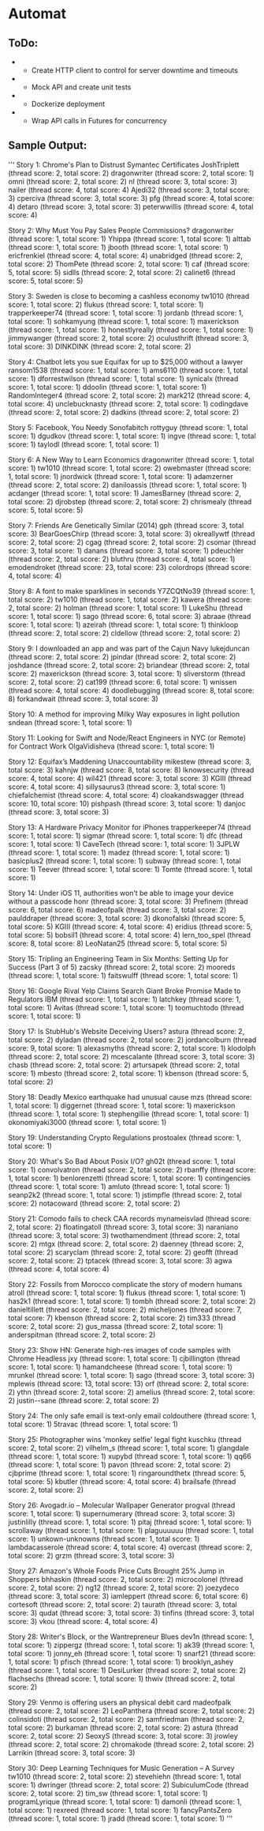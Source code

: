# Automat

## ToDo:
* - Create HTTP client to control for server downtime and timeouts
* - Mock API and create unit tests
* - Dockerize deployment
* - Wrap API calls in Futures for concurrency

## Sample Output:
'''
Story 1: Chrome's Plan to Distrust Symantec Certificates
JoshTriplett (thread score: 2, total score: 2)
dragonwriter (thread score: 2, total score: 1)
omni (thread score: 2, total score: 2)
nl (thread score: 3, total score: 3)
nailer (thread score: 4, total score: 4)
Ajedi32 (thread score: 3, total score: 3)
cperciva (thread score: 3, total score: 3)
pfg (thread score: 4, total score: 4)
detaro (thread score: 3, total score: 3)
peterwwillis (thread score: 4, total score: 4)

Story 2: Why Must You Pay Sales People Commissions?
dragonwriter (thread score: 1, total score: 1)
Yhippa (thread score: 1, total score: 1)
alttab (thread score: 1, total score: 1)
jbooth (thread score: 1, total score: 1)
ericfrenkiel (thread score: 4, total score: 4)
unabridged (thread score: 2, total score: 2)
ThomPete (thread score: 2, total score: 1)
caf (thread score: 5, total score: 5)
sidlls (thread score: 2, total score: 2)
calinet6 (thread score: 5, total score: 5)

Story 3: Sweden is close to becoming a cashless economy
tw1010 (thread score: 1, total score: 2)
flukus (thread score: 1, total score: 1)
trapperkeeper74 (thread score: 1, total score: 1)
jordanb (thread score: 1, total score: 1)
sohkamyung (thread score: 1, total score: 1)
maxerickson (thread score: 1, total score: 1)
honestlyreally (thread score: 1, total score: 1)
jimmywanger (thread score: 2, total score: 2)
oculusthrift (thread score: 3, total score: 3)
DINKDINK (thread score: 2, total score: 2)

Story 4: Chatbot lets you sue Equifax for up to $25,000 without a lawyer
ransom1538 (thread score: 1, total score: 1)
ams6110 (thread score: 1, total score: 1)
dforrestwilson (thread score: 1, total score: 1)
synicalx (thread score: 1, total score: 1)
ddoolin (thread score: 1, total score: 1)
RandomInteger4 (thread score: 2, total score: 2)
mark212 (thread score: 4, total score: 4)
unclebucknasty (thread score: 2, total score: 1)
codingdave (thread score: 2, total score: 2)
dadkins (thread score: 2, total score: 2)

Story 5: Facebook, You Needy Sonofabitch
rottyguy (thread score: 1, total score: 1)
dgudkov (thread score: 1, total score: 1)
ingve (thread score: 1, total score: 1)
taylodl (thread score: 1, total score: 1)

Story 6: A New Way to Learn Economics
dragonwriter (thread score: 1, total score: 1)
tw1010 (thread score: 1, total score: 2)
owebmaster (thread score: 1, total score: 1)
jnordwick (thread score: 1, total score: 1)
adamzerner (thread score: 2, total score: 2)
daniloassis (thread score: 1, total score: 1)
acdanger (thread score: 1, total score: 1)
JamesBarney (thread score: 2, total score: 2)
djrobstep (thread score: 2, total score: 2)
chrismealy (thread score: 5, total score: 5)

Story 7: Friends Are Genetically Similar (2014)
gph (thread score: 3, total score: 3)
BearGoesChirp (thread score: 3, total score: 3)
okreallywtf (thread score: 2, total score: 2)
cgag (thread score: 2, total score: 2)
csomar (thread score: 3, total score: 1)
danans (thread score: 3, total score: 1)
pdeuchler (thread score: 2, total score: 2)
bluthru (thread score: 4, total score: 1)
emodendroket (thread score: 23, total score: 23)
colordrops (thread score: 4, total score: 4)

Story 8: A font to make sparklines in seconds
Y7ZCQtNo39 (thread score: 1, total score: 2)
tw1010 (thread score: 1, total score: 2)
kawera (thread score: 2, total score: 2)
holman (thread score: 1, total score: 1)
LukeShu (thread score: 1, total score: 1)
sago (thread score: 6, total score: 3)
abraae (thread score: 1, total score: 1)
azeirah (thread score: 1, total score: 1)
thinkloop (thread score: 2, total score: 2)
cldellow (thread score: 2, total score: 2)

Story 9: I downloaded an app and was part of the Cajun Navy
lukejduncan (thread score: 2, total score: 2)
jpindar (thread score: 2, total score: 2)
joshdance (thread score: 2, total score: 2)
briandear (thread score: 2, total score: 2)
maxerickson (thread score: 3, total score: 1)
sliverstorm (thread score: 2, total score: 2)
cat199 (thread score: 6, total score: 1)
wnissen (thread score: 4, total score: 4)
doodlebugging (thread score: 8, total score: 8)
forkandwait (thread score: 3, total score: 3)

Story 10: A method for improving Milky Way exposures in light pollution
sndean (thread score: 1, total score: 1)

Story 11: Looking for Swift and Node/React Engineers in NYC (or Remote) for Contract Work
OlgaVidisheva (thread score: 1, total score: 1)

Story 12: Equifax’s Maddening Unaccountability
mikestew (thread score: 3, total score: 3)
kahnjw (thread score: 8, total score: 8)
Iknowsecurity (thread score: 4, total score: 4)
wil421 (thread score: 3, total score: 3)
KGIII (thread score: 4, total score: 4)
sillysaurus3 (thread score: 3, total score: 1)
chiefalchemist (thread score: 4, total score: 4)
cloakandswagger (thread score: 10, total score: 10)
pishpash (thread score: 3, total score: 1)
danjoc (thread score: 3, total score: 3)

Story 13: A Hardware Privacy Monitor for iPhones
trapperkeeper74 (thread score: 1, total score: 1)
sigmar (thread score: 1, total score: 1)
dfc (thread score: 1, total score: 1)
CaveTech (thread score: 1, total score: 1)
3JPLW (thread score: 1, total score: 1)
madez (thread score: 1, total score: 1)
basicplus2 (thread score: 1, total score: 1)
subway (thread score: 1, total score: 1)
Teever (thread score: 1, total score: 1)
Tomte (thread score: 1, total score: 1)

Story 14: Under iOS 11, authorities won’t be able to image your device without a passcode
honr (thread score: 3, total score: 3)
Prefinem (thread score: 6, total score: 6)
madeofpalk (thread score: 3, total score: 2)
paulddraper (thread score: 3, total score: 3)
dkonofalski (thread score: 5, total score: 5)
KGIII (thread score: 4, total score: 4)
eridius (thread score: 5, total score: 5)
bobsil1 (thread score: 4, total score: 4)
lern_too_spel (thread score: 8, total score: 8)
LeoNatan25 (thread score: 5, total score: 5)

Story 15: Tripling an Engineering Team in Six Months: Setting Up for Success (Part 3 of 5)
zacsky (thread score: 2, total score: 2)
mooreds (thread score: 1, total score: 1)
faitswulff (thread score: 1, total score: 1)

Story 16: Google Rival Yelp Claims Search Giant Broke Promise Made to Regulators
IBM (thread score: 1, total score: 1)
latchkey (thread score: 1, total score: 1)
Avitas (thread score: 1, total score: 1)
toomuchtodo (thread score: 1, total score: 1)

Story 17: Is StubHub's Website Deceiving Users?
astura (thread score: 2, total score: 2)
dyladan (thread score: 2, total score: 2)
jordancolburn (thread score: 9, total score: 1)
alexasmyths (thread score: 2, total score: 1)
klodolph (thread score: 2, total score: 2)
mcescalante (thread score: 3, total score: 3)
chasb (thread score: 2, total score: 2)
artursapek (thread score: 2, total score: 1)
mbesto (thread score: 2, total score: 1)
kbenson (thread score: 5, total score: 2)

Story 18: Deadly Mexico earthquake had unusual cause
mzs (thread score: 1, total score: 1)
diggernet (thread score: 1, total score: 1)
maxerickson (thread score: 1, total score: 1)
stephengillie (thread score: 1, total score: 1)
okonomiyaki3000 (thread score: 1, total score: 1)

Story 19: Understanding Crypto Regulations
prostoalex (thread score: 1, total score: 1)

Story 20: What's So Bad About Posix I/O?
gh02t (thread score: 1, total score: 1)
convolvatron (thread score: 2, total score: 2)
rbanffy (thread score: 1, total score: 1)
benlorenzetti (thread score: 1, total score: 1)
contingencies (thread score: 1, total score: 1)
amluto (thread score: 1, total score: 1)
seanp2k2 (thread score: 1, total score: 1)
jstimpfle (thread score: 2, total score: 2)
notacoward (thread score: 2, total score: 2)

Story 21: Comodo fails to check CAA records
mynameisvlad (thread score: 2, total score: 2)
floatingatoll (thread score: 3, total score: 3)
naraniano (thread score: 3, total score: 3)
twothamendment (thread score: 2, total score: 2)
mtgx (thread score: 2, total score: 2)
daenney (thread score: 2, total score: 2)
scaryclam (thread score: 2, total score: 2)
geofft (thread score: 2, total score: 2)
tptacek (thread score: 3, total score: 3)
agwa (thread score: 4, total score: 4)

Story 22: Fossils from Morocco complicate the story of modern humans
atroll (thread score: 1, total score: 1)
flukus (thread score: 1, total score: 1)
has2k1 (thread score: 1, total score: 1)
tombh (thread score: 2, total score: 2)
danieltillett (thread score: 2, total score: 2)
micheljones (thread score: 7, total score: 7)
kbenson (thread score: 2, total score: 2)
tim333 (thread score: 2, total score: 2)
gus_massa (thread score: 2, total score: 1)
anderspitman (thread score: 2, total score: 2)

Story 23: Show HN: Generate high-res images of code samples with Chrome Headless
jxy (thread score: 1, total score: 1)
cjbillington (thread score: 1, total score: 1)
hamandcheese (thread score: 1, total score: 1)
mrunkel (thread score: 1, total score: 1)
sago (thread score: 3, total score: 3)
mplewis (thread score: 13, total score: 13)
orf (thread score: 2, total score: 2)
ythn (thread score: 2, total score: 2)
amelius (thread score: 2, total score: 2)
justin--sane (thread score: 2, total score: 2)

Story 24: The only safe email is text-only email
coldouthere (thread score: 1, total score: 1)
5travac (thread score: 1, total score: 1)

Story 25: Photographer wins 'monkey selfie' legal fight
kuschku (thread score: 2, total score: 2)
vilhelm_s (thread score: 1, total score: 1)
glangdale (thread score: 1, total score: 1)
xupybd (thread score: 1, total score: 1)
qq66 (thread score: 1, total score: 1)
pavon (thread score: 2, total score: 2)
cjbprime (thread score: 1, total score: 1)
ringaroundthetx (thread score: 5, total score: 5)
kbutler (thread score: 4, total score: 4)
brailsafe (thread score: 2, total score: 2)

Story 26: Avogadr.io – Molecular Wallpaper Generator
progval (thread score: 1, total score: 1)
supernumerary (thread score: 3, total score: 3)
justinlilly (thread score: 1, total score: 1)
pitaj (thread score: 1, total score: 1)
scrollaway (thread score: 1, total score: 1)
plaguuuuuu (thread score: 1, total score: 1)
unkown-unknowns (thread score: 1, total score: 1)
lambdacasserole (thread score: 4, total score: 4)
overcast (thread score: 2, total score: 2)
grzm (thread score: 3, total score: 3)

Story 27: Amazon's Whole Foods Price Cuts Brought 25% Jump in Shoppers
bhhaskin (thread score: 2, total score: 2)
microcolonel (thread score: 2, total score: 2)
ng12 (thread score: 2, total score: 2)
joezydeco (thread score: 3, total score: 3)
iamleppert (thread score: 6, total score: 6)
cortesoft (thread score: 2, total score: 2)
taurath (thread score: 3, total score: 3)
qudat (thread score: 3, total score: 3)
tinfins (thread score: 3, total score: 3)
vkou (thread score: 4, total score: 4)

Story 28: Writer's Block, or the Wantrepreneur Blues
dev1n (thread score: 1, total score: 1)
zippergz (thread score: 1, total score: 1)
ak39 (thread score: 1, total score: 1)
jonny_eh (thread score: 1, total score: 1)
snarf21 (thread score: 1, total score: 1)
pfisch (thread score: 1, total score: 1)
brooklyn_ashey (thread score: 1, total score: 1)
DesiLurker (thread score: 2, total score: 2)
flachsechs (thread score: 1, total score: 1)
thwiv (thread score: 2, total score: 2)

Story 29: Venmo is offering users an physical debit card
madeofpalk (thread score: 2, total score: 2)
LeoPanthera (thread score: 2, total score: 2)
colinsidoti (thread score: 2, total score: 2)
samfriedman (thread score: 2, total score: 2)
burkaman (thread score: 2, total score: 2)
astura (thread score: 2, total score: 2)
SeoxyS (thread score: 3, total score: 3)
jrowley (thread score: 2, total score: 2)
chromakode (thread score: 2, total score: 2)
Larrikin (thread score: 3, total score: 3)

Story 30: Deep Learning Techniques for Music Generation – A Survey
tw1010 (thread score: 2, total score: 2)
stevehiehn (thread score: 1, total score: 1)
dwringer (thread score: 2, total score: 2)
SubiculumCode (thread score: 2, total score: 2)
tim_sw (thread score: 1, total score: 1)
programLyrique (thread score: 1, total score: 1)
damonli (thread score: 1, total score: 1)
rexreed (thread score: 1, total score: 1)
fancyPantsZero (thread score: 1, total score: 1)
jradd (thread score: 1, total score: 1)
'''
